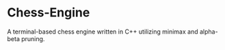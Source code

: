 # Chess-Engine
A terminal-based chess engine written in C++ utilizing minimax and alpha-beta pruning.
